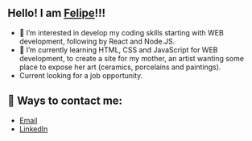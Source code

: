 <h2>Hello! I am <a href="https://github.com/FelipeDH9">Felipe</a>!!!</h2>

- 👀 I’m interested in develop my coding skills starting with WEB development, following by React and Node.JS.
- 📘 I’m currently learning HTML, CSS and JavaScript for WEB development, to create a site for my mother, an artist wanting some place to expose her art (ceramics, porcelains and paintings).
- Current looking for a job opportunity.


<!---
FelipeDH9/FelipeDH9 is a ✨ special ✨ repository because its `README.md` (this file) appears on your GitHub profile.
You can click the Preview link to take a look at your changes.
--->

<h2> 📨 Ways to contact me: </h2>
<ul> 
  <li>
    <a href="mailto:felipehaddad25@gmail.com"> Email</a>
  </li>
  <li>
    <a href="https://www.linkedin.com/in/felipe-d-haddad/" target="_blank"> LinkedIn </a>
  </li>
</ul>

